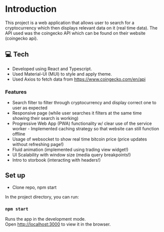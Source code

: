 # Introduction

This project is a web application that allows user to search for a cryptocurrency which then displays relevant data on it (real time data). 
The API used was the coingecko API which can be found on their website (coingecko api).

## :computer: Tech 
- Developed using React and Typescript. 
- Used Material-UI (MUI) to style and apply theme.
- Used Axios to fetch data from https://www.coingecko.com/en/api

### Features
- Search filter to filter through cryptocurrency and display correct one to user as expected
- Responsive page (while user searches it filters at the same time showing their search is working)
- Progressive Web App (PWA) functionality w/ clear use of the service worker - Implemented caching strategy so that website can still function offline 
- Usage of websocket to show real time bitcoin price (price updates without refreshing page!)
- Fluid animation (implemented using trading view widget!)
- UI Scalability with window size (media query breakpoints!)
- Intro to storbook (interacting with headers!)

## Set up
- Clone repo, npm start

In the project directory, you can run:

### `npm start`

Runs the app in the development mode.\
Open [http://localhost:3000](http://localhost:3000) to view it in the browser.

